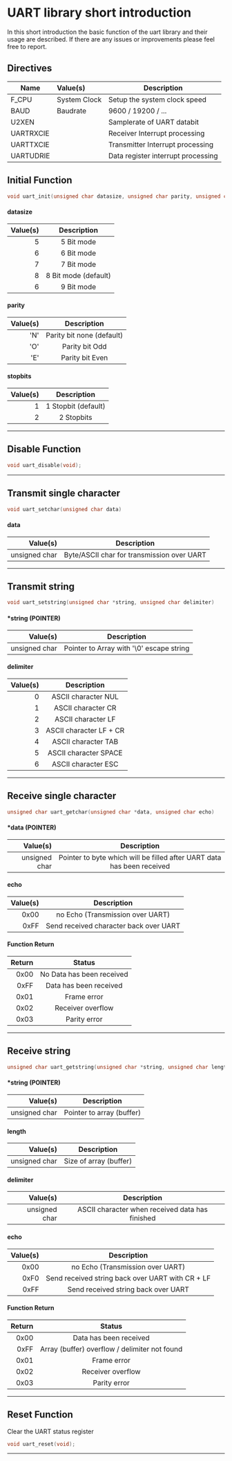 # UART library short introduction

In this short introduction the basic function of the uart library and their usage are described. If there are any issues or improvements please feel free to report.

## Directives

| Name          | Value(s)            | Description                        |
|---------------|:--------------------|------------------------------------|
| F_CPU         | System Clock        | Setup the system clock speed       |
| BAUD          | Baudrate            | 9600 / 19200 / ...                 |
| U2XEN         |                     | Samplerate of UART databit         |
| UARTRXCIE     |                     | Receiver Interrupt processing      |
| UARTTXCIE     |                     | Transmitter Interrupt processing   |
| UARTUDRIE     |                     | Data register interrupt processing |

## Initial Function

```c
void uart_init(unsigned char datasize, unsigned char parity, unsigned char stopbits);
```

#### datasize
| Value(s) | Description          |
|---------:|:--------------------:|
| 5        | 5 Bit mode           |
| 6        | 6 Bit mode           |
| 7        | 7 Bit mode           |
| 8        | 8 Bit mode (default) |
| 6        | 9 Bit mode           |

#### parity
| Value(s) | Description               |
|---------:|:-------------------------:|
| 'N'      | Parity bit none (default) |
| 'O'      | Parity bit Odd            |
| 'E'      | Parity bit Even           |

#### stopbits
| Value(s) | Description          |
|---------:|:--------------------:|
| 1        | 1 Stopbit (default)  |
| 2        | 2 Stopbits           |

---

## Disable Function

```c
void uart_disable(void);
```

---

## Transmit single character

```c
void uart_setchar(unsigned char data)
```

#### data
| Value(s)      | Description                                |
|--------------:|:------------------------------------------:|
| unsigned char | Byte/ASCII char for transmission over UART |

---

## Transmit string

```c
void uart_setstring(unsigned char *string, unsigned char delimiter)	
```

#### *string (POINTER)
| Value(s)      | Description                              |
|--------------:|:----------------------------------------:|
| unsigned char | Pointer to Array with '\0' escape string |

#### delimiter
| Value(s) | Description                  |
|---------:|:----------------------------:|
| 0        | ASCII character NUL          |
| 1        | ASCII character CR           |
| 2        | ASCII character LF           |
| 3        | ASCII character LF + CR      |
| 4        | ASCII character TAB          |
| 5        | ASCII character SPACE        |
| 6        | ASCII character ESC          |

---

## Receive single character

```c
unsigned char uart_getchar(unsigned char *data, unsigned char echo)
```

#### *data (POINTER)
| Value(s)      | Description                                                            |
|--------------:|:----------------------------------------------------------------------:|
| unsigned char | Pointer to byte which will be filled after UART data has been received |

#### echo
| Value(s) | Description                            |
|---------:|:--------------------------------------:|
| 0x00     | no Echo (Transmission over UART)       |
| 0xFF     | Send received character back over UART |

#### Function Return
| Return | Status                    |
|-------:|:-------------------------:|
| 0x00   | No Data has been received |
| 0xFF   | Data has been received    |
| 0x01   | Frame error               |
| 0x02   | Receiver overflow         |
| 0x03   | Parity error              |

---

## Receive string

```c
unsigned char uart_getstring(unsigned char *string, unsigned char length, unsigned char delimiter, unsigned char echo)
```

#### *string (POINTER)
| Value(s)      | Description               |
|--------------:|:-------------------------:|
| unsigned char | Pointer to array (buffer) |

#### length
| Value(s)      | Description            |
|--------------:|:----------------------:|
| unsigned char | Size of array (buffer) |

#### delimiter
| Value(s)      | Description                                     |
|--------------:|:-----------------------------------------------:|
| unsigned char | ASCII character when received data has finished |

#### echo
| Value(s) | Description                                      |
|---------:|:------------------------------------------------:|
| 0x00     | no Echo (Transmission over UART)                 |
| 0xF0     | Send received string back over UART with CR + LF |
| 0xFF     | Send received string back over UART              |

#### Function Return
| Return | Status                                          |
|-------:|:-----------------------------------------------:|
| 0x00   | Data has been received                          |
| 0xFF   | Array (buffer) overflow / delimiter not found   |
| 0x01   | Frame error                                     |
| 0x02   | Receiver overflow                               |
| 0x03   | Parity error                                    

---

## Reset Function
Clear the UART status register

```c
void uart_reset(void);
```

---

